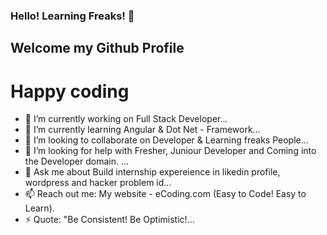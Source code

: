 ### Hello! Learning Freaks! 👋
##  Welcome my Github Profile
#   Happy coding

<!--
**MuraliDeveloper30/MuraliDeveloper30** is a ✨ _special_ ✨ repository because its `README.md` (this file) appears on your GitHub profile.

Here are some ideas to get you started:
-->
- 🔭 I’m currently working on Full Stack Developer...
- 🌱 I’m currently learning Angular & Dot Net - Framework...
- 👯 I’m looking to collaborate on Developer & Learning freaks People...
- 🤔 I’m looking for help with Fresher, Juniour Developer and Coming into the Developer domain. ...
- 💬 Ask me about Build internship expereience in likedin profile, wordpress and hacker problem id...
- 📫 Reach out me: My website -  eCoding.com (Easy to Code! Easy to Learn).
- ⚡ Quote: "Be Consistent!  Be Optimistic!...

